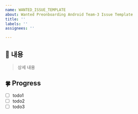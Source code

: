 ```yaml
---
name: WANTED_ISSUE_TEMPLATE
about: Wanted Preonboarding Android Team-3 Issue Template
title: ''
labels: ''
assignees: ''

---
```


## 🌳 내용

> 상세 내용

## 🍀 Progress

- [ ] todo1
- [ ] todo2
- [ ] todo3
